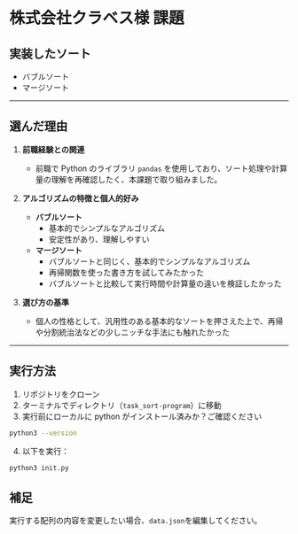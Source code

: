 # 株式会社クラベス様 課題

## 実装したソート

- バブルソート
- マージソート

---

## 選んだ理由

1. **前職経験との関連**

   - 前職で Python のライブラリ `pandas` を使用しており、ソート処理や計算量の理解を再確認したく、本課題で取り組みました。

2. **アルゴリズムの特徴と個人的好み**

   - **バブルソート**
     - 基本的でシンプルなアルゴリズム
     - 安定性があり、理解しやすい
   - **マージソート**
     - バブルソートと同じく、基本的でシンプルなアルゴリズム
     - 再帰関数を使った書き方を試してみたかった
     - バブルソートと比較して実行時間や計算量の違いを検証したかった

3. **選び方の基準**
   - 個人の性格として、汎用性のある基本的なソートを押さえた上で、再帰や分割統治法などの少しニッチな手法にも触れたかった

---

## 実行方法

1. リポジトリをクローン
2. ターミナルでディレクトリ（`task_sort-program`）に移動
3. 実行前にローカルに python がインストール済みか？ご確認ください

```bash
python3 --version
```

4. 以下を実行：

```bash
python3 init.py
```

## 補足

実行する配列の内容を変更したい場合、`data.json`を編集してください。
